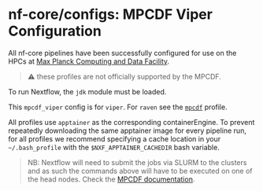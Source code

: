 # nf-core/configs: MPCDF Viper Configuration

All nf-core pipelines have been successfully configured for use on the HPCs at [Max Planck Computing and Data Facility](https://www.mpcdf.mpg.de/).

> :warning: these profiles are not officially supported by the MPCDF.

To run Nextflow, the `jdk` module must be loaded.

This `mpcdf_viper` config is for `viper`. For `raven` see the [`mpcdf`](mpcdf.md) profile.

All profiles use `apptainer` as the corresponding containerEngine.
To prevent repeatedly downloading the same apptainer image for every pipeline run, for all profiles we recommend specifying a cache location in your `~/.bash_profile` with the `$NXF_APPTAINER_CACHEDIR` bash variable.

> NB: Nextflow will need to submit the jobs via SLURM to the clusters and as such the commands above will have to be executed on one of the head nodes. Check the [MPCDF documentation](https://www.mpcdf.mpg.de/services/computing).
